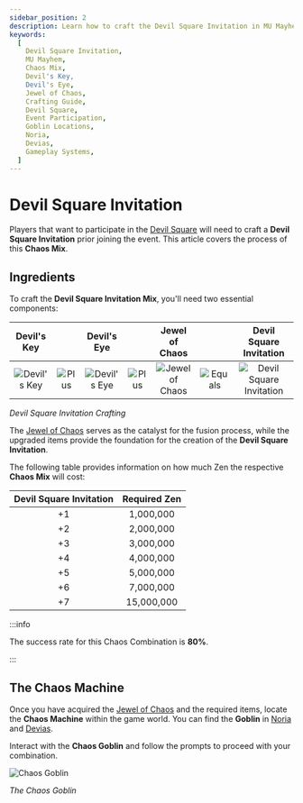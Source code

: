 ```yaml
---
sidebar_position: 2
description: Learn how to craft the Devil Square Invitation in MU Mayhem for participation in the Devil Square event. Explore the Chaos Mix process, including the required ingredients such as Devil's Key, Devil's Eye, and Jewel of Chaos. Discover the Zen cost for each level of Devil Square Invitation and locate the Chaos Machine through the Chaos Goblin in Noria and Devias. Enhance your gameplay by mastering the crafting of the Devil Square Invitation in MU Mayhem.
keywords:
  [
    Devil Square Invitation,
    MU Mayhem,
    Chaos Mix,
    Devil's Key,
    Devil's Eye,
    Jewel of Chaos,
    Crafting Guide,
    Devil Square,
    Event Participation,
    Goblin Locations,
    Noria,
    Devias,
    Gameplay Systems,
  ]
---
```


# Devil Square Invitation

Players that want to participate in the [Devil Square](/events/devil-square) will need to craft a **Devil Square Invitation** prior joining the event. This article covers the process of this **Chaos Mix**.

## Ingredients

To craft the **Devil Square Invitation Mix**, you'll need two essential components:

|                      Devil's Key                      |                                       |                      Devil's Eye                      |                                       |                 Jewel of Chaos                 |                                         |                          Devil Square Invitation                           |
| :---------------------------------------------------: | :-----------------------------------: | :---------------------------------------------------: | :-----------------------------------: | :--------------------------------------------: | :-------------------------------------: | :------------------------------------------------------------------------: |
| ![Devil's Key](/img/items/invitations/devils-key.png) | ![Plus](/img/items/invitations/+.png) | ![Devil's Eye](/img/items/invitations/devils-eye.png) | ![Plus](/img/items/invitations/+.png) | ![Jewel of Chaos](/img/items/jewels/chaos.png) | ![Equals](/img/items/invitations/=.png) | ![Devil Square Invitation  ](/img/items/invitations/devils-invitation.png) |

_Devil Square Invitation Crafting_

The [Jewel of Chaos](/items/jewels/regular-jewels/jewel-of-chaos) serves as the catalyst for the fusion process, while the upgraded items provide the foundation for the creation of the **Devil Square Invitation**.

The following table provides information on how much Zen the respective **Chaos Mix** will cost:

| Devil Square Invitation | Required Zen |
| :---------------------: | :----------: |
|           +1            |  1,000,000   |
|           +2            |  2,000,000   |
|           +3            |  3,000,000   |
|           +4            |  4,000,000   |
|           +5            |  5,000,000   |
|           +6            |  7,000,000   |
|           +7            |  15,000,000  |

:::info

The success rate for this Chaos Combination is **80%**.

:::

## The Chaos Machine

Once you have acquired the [Jewel of Chaos](/items/jewels/regular-jewels/jewel-of-chaos) and the required items, locate the **Chaos Machine** within the game world. You can find the **Goblin** in [Noria](/maps/noria) and [Devias](/maps/devias).

Interact with the **Chaos Goblin** and follow the prompts to proceed with your combination.

![Chaos Goblin](/img/crafting/chaos-goblin.png)

_The Chaos Goblin_
